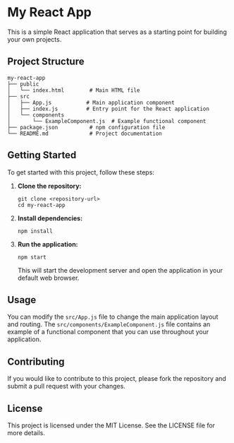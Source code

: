 # My React App

This is a simple React application that serves as a starting point for building your own projects.

## Project Structure

```
my-react-app
├── public
│   └── index.html        # Main HTML file
├── src
│   ├── App.js           # Main application component
│   ├── index.js         # Entry point for the React application
│   └── components
│       └── ExampleComponent.js  # Example functional component
├── package.json          # npm configuration file
└── README.md             # Project documentation
```

## Getting Started

To get started with this project, follow these steps:

1. **Clone the repository:**
   ```
   git clone <repository-url>
   cd my-react-app
   ```

2. **Install dependencies:**
   ```
   npm install
   ```

3. **Run the application:**
   ```
   npm start
   ```

   This will start the development server and open the application in your default web browser.

## Usage

You can modify the `src/App.js` file to change the main application layout and routing. The `src/components/ExampleComponent.js` file contains an example of a functional component that you can use throughout your application.

## Contributing

If you would like to contribute to this project, please fork the repository and submit a pull request with your changes.

## License

This project is licensed under the MIT License. See the LICENSE file for more details.